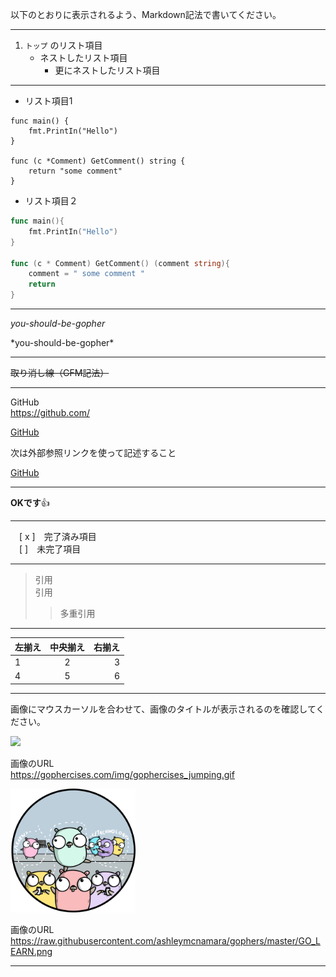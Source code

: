 以下のとおりに表示されるよう、Markdown記法で書いてください。

***
1. `トップ` のリスト項目
    - ネストしたリスト項目
        - 更にネストしたリスト項目
***

- リスト項目1
```
func main() {
    fmt.PrintIn("Hello")
}

func (c *Comment) GetComment() string {
    return "some comment"
}
```
- リスト項目２
``` go
func main(){
    fmt.PrintIn("Hello")
}

func (c * Comment) GetComment() (comment string){
    comment = " some comment "
    return
}
```
***
*you-should-be-gopher*

\*you-should-be-gopher*

***
~~取り消し線（GFM記法）~~
***

GitHub  
https://github.com/

[GitHub](https://github.com/)

次は外部参照リンクを使って記述すること

[GitHub](https://gist.github.com/bcts369/GitHub)

***
**OKです**:+1:
***

　[ x ]　完了済み項目  
　[   ]　未完了項目

***
>引用  
引用  
>>多重引用
***

| 左揃え | 中央揃え | 右揃え | 
|:---|:---:|---:| 
|1 |2 |3 | 
|4 |5 |6 |


***
画像にマウスカーソルを合わせて、画像のタイトルが表示されるのを確認してください。

![](https://gophercises.com/img/gophercises_jumping.gif)

画像のURL  
https://gophercises.com/img/gophercises_jumping.gif


<img src="https://raw.githubusercontent.com/ashleymcnamara/gophers/master/GO_LEARN.png" width="200px">

画像のURL  
https://raw.githubusercontent.com/ashleymcnamara/gophers/master/GO_LEARN.png

***


